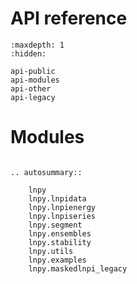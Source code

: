 # API reference

```{toctree}
:maxdepth: 1
:hidden:

api-public
api-modules
api-other
api-legacy
```

# Modules

```{eval-rst}

.. autosummary::

    lnpy
    lnpy.lnpidata
    lnpy.lnpienergy
    lnpy.lnpiseries
    lnpy.segment
    lnpy.ensembles
    lnpy.stability
    lnpy.utils
    lnpy.examples
    lnpy.maskedlnpi_legacy

```
